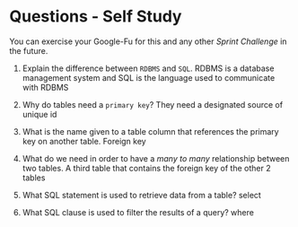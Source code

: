 # Questions - Self Study

You can exercise your Google-Fu for this and any other _Sprint Challenge_ in the future.

1.  Explain the difference between `RDBMS` and `SQL`.
RDBMS is a database management system and SQL is the language used to communicate with RDBMS

2.  Why do tables need a `primary key`?
They need a designated source of unique id

3.  What is the name given to a table column that references the primary key on another table.
Foreign key

4.  What do we need in order to have a _many to many_ relationship between two tables. A third table that contains the foreign key of the other 2 tables


5.  What SQL statement is used to retrieve data from a table?
select

6.  What SQL clause is used to filter the results of a query?
where